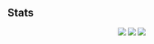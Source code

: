 ### 

## Stats
<p align="center">
  <img src ="https://github-readme-stats.vercel.app/api?username=avanthakkar&show_icons=true&theme=onedark&count_private=true">
  <img src ="https://github-readme-stats.vercel.app/api/top-langs/?username=avanthakkar&layout=compact&hide_border=true&theme=onedark">
  <img src = "https://github-readme-streak-stats.herokuapp.com?user=avanthakkar&theme=onedark&hide_border=true">
</p>



<!--
**avanthakkar/avanthakkar** is a ✨ _special_ ✨ repository because its `README.md` (this file) appears on your GitHub profile.

Here are some ideas to get you started:

- 🔭 I’m currently working on Ceph
- 🌱 I’m currently learning ...
- 👯 I’m looking to collaborate on ...
- 🤔 I’m looking for help with ...
- 💬 Ask me about ...
- 📫 How to reach me: Twitter: @avn8080
- 😄 Pronouns: ...
- ⚡ Fun fact: ...
--> 
